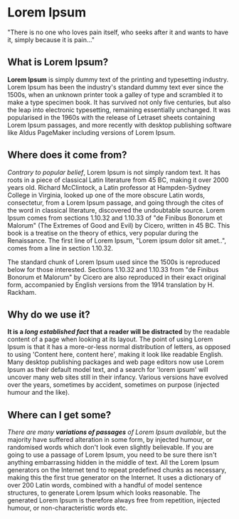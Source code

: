 <!-- https://www.lipsum.com/ -->
<!-- The purpose of this sample is to test all fonts. -->

# Lorem Ipsum

"There is no one who loves pain itself, who seeks after it and wants to have it, simply because it is pain..."

## What is Lorem Ipsum?

**Lorem Ipsum** is simply dummy text of the printing and typesetting industry.
Lorem Ipsum has been the industry's standard dummy text ever since the 1500s,
when an unknown printer took a galley of type and scrambled it to make a type
specimen book. It has survived not only five centuries, but also the leap into
electronic typesetting, remaining essentially unchanged. It was popularised in
the 1960s with the release of Letraset sheets containing Lorem Ipsum passages,
and more recently with desktop publishing software like Aldus PageMaker
including versions of Lorem Ipsum.

## Where does it come from?

*Contrary to popular belief*, Lorem Ipsum is not simply random text. It has
roots in a piece of classical Latin literature from 45 BC, making it over 2000
years old. Richard McClintock, a Latin professor at Hampden-Sydney College in
Virginia, looked up one of the more obscure Latin words, consectetur, from a
Lorem Ipsum passage, and going through the cites of the word in classical
literature, discovered the undoubtable source. Lorem Ipsum comes from sections
1.10.32 and 1.10.33 of "de Finibus Bonorum et Malorum" (The Extremes of Good and
Evil) by Cicero, written in 45 BC. This book is a treatise on the theory of
ethics, very popular during the Renaissance. The first line of Lorem Ipsum,
"Lorem ipsum dolor sit amet..", comes from a line in section 1.10.32.

The standard chunk of Lorem Ipsum used since the 1500s is reproduced below for
those interested. Sections 1.10.32 and 1.10.33 from "de Finibus Bonorum et
Malorum" by Cicero are also reproduced in their exact original form, accompanied
by English versions from the 1914 translation by H. Rackham.

## Why do we use it?

**It is a *long established fact* that a reader will be distracted** by the
readable content of a page when looking at its layout. The point of using Lorem
Ipsum is that it has a more-or-less normal distribution of letters, as opposed
to using 'Content here, content here', making it look like readable English.
Many desktop publishing packages and web page editors now use Lorem Ipsum as
their default model text, and a search for 'lorem ipsum' will uncover many web
sites still in their infancy. Various versions have evolved over the years,
sometimes by accident, sometimes on purpose (injected humour and the like).

## Where can I get some?

*There are many **variations of passages** of Lorem Ipsum available*, but the
majority have suffered alteration in some form, by injected humour, or
randomised words which don't look even slightly believable. If you are going to
use a passage of Lorem Ipsum, you need to be sure there isn't anything
embarrassing hidden in the middle of text. All the Lorem Ipsum generators on the
Internet tend to repeat predefined chunks as necessary, making this the first
true generator on the Internet. It uses a dictionary of over 200 Latin words,
combined with a handful of model sentence structures, to generate Lorem Ipsum
which looks reasonable. The generated Lorem Ipsum is therefore always free from
repetition, injected humour, or non-characteristic words etc.

